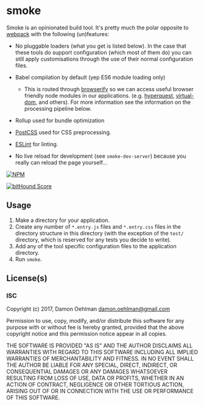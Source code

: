
# smoke

Smoke is an opinionated build tool. It's pretty much the polar opposite to
[webpack](https://github.com/webpack/webpack) with the following (un)features:

- No pluggable loaders (what you get is listed below).  In the case that these tools
  do support configuration (which most of them do) you can still apply customisations
  through the use of their normal configuration files.

- Babel compilation by default (yep ES6 module loading only)

  - This is routed through [browserify](https://github.com/substack/node-browserify)
    so we can access useful browser friendly node modules in our applications. (e.g.
    [hyperquest](https://github.com/substack/hyperquest),
    [virtual-dom](https://github.com/Matt-Esch/virtual-dom), and others).  For
    more information see the information on the processing pipeline below.

- Rollup used for bundle optimization

- [PostCSS](https://github.com/postcss/postcss) used for CSS preprocessing.

- [ESLint](http://eslint.org/) for linting. 

- No live reload for development (see `smoke-dev-server`) because you really
  can reload the page yourself...


[![NPM](https://nodei.co/npm/smoke.png)](https://nodei.co/npm/smoke/)

[![bitHound Score](https://www.bithound.io/github/DamonOehlman/smoke/badges/score.svg)](https://www.bithound.io/github/DamonOehlman/smoke) 

## Usage

1. Make a directory for your application.
2. Create any number of `*.entry.js` files and `*.entry.css` files in the
  directory structure in this directory (with the exception of the `test/` directory,
  which is reserved for any tests you decide to write).
3. Add any of the tool specific configuration files to the application directory.
4. Run `smoke`.

## License(s)

### ISC

Copyright (c) 2017, Damon Oehlman <damon.oehlman@gmail.com>

Permission to use, copy, modify, and/or distribute this software for any
purpose with or without fee is hereby granted, provided that the above
copyright notice and this permission notice appear in all copies.

THE SOFTWARE IS PROVIDED "AS IS" AND THE AUTHOR DISCLAIMS ALL WARRANTIES WITH
REGARD TO THIS SOFTWARE INCLUDING ALL IMPLIED WARRANTIES OF MERCHANTABILITY
AND FITNESS. IN NO EVENT SHALL THE AUTHOR BE LIABLE FOR ANY SPECIAL, DIRECT,
INDIRECT, OR CONSEQUENTIAL DAMAGES OR ANY DAMAGES WHATSOEVER RESULTING FROM
LOSS OF USE, DATA OR PROFITS, WHETHER IN AN ACTION OF CONTRACT, NEGLIGENCE OR
OTHER TORTIOUS ACTION, ARISING OUT OF OR IN CONNECTION WITH THE USE OR
PERFORMANCE OF THIS SOFTWARE.
